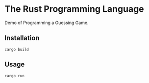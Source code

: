 # The Rust Programming Language

Demo of Programming a Guessing Game.

## Installation
```
cargo build
```

## Usage
```
cargo run
```